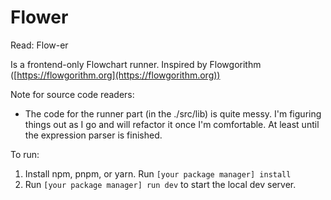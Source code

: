 # Flower

Read: Flow-er

Is a frontend-only Flowchart runner.
Inspired by Flowgorithm ([https://flowgorithm.org](https://flowgorithm.org))

Note for source code readers:
- The code for the runner part (in the ./src/lib) is quite messy. I'm figuring things out as I go and will refactor it
once I'm comfortable. At least until the expression parser is finished.


To run:
1. Install npm, pnpm, or yarn. Run `[your package manager] install`
2. Run `[your package manager] run dev` to start the local dev server.
